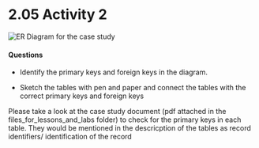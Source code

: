 # 2.05 Activity 2

![ER Diagram for the case study](https://education-team-2020.s3-eu-west-1.amazonaws.com/data-analytics/2.5-caseStudy_ER_diagram.png)

#### Questions

- Identify the primary keys and foreign keys in the diagram.

- Sketch the tables with pen and paper and connect the tables with the correct primary keys and foreign keys 

Please take a look at the case study document (pdf attached in the files_for_lessons_and_labs folder) to check for the primary keys in each table. They would be mentioned in the descricption of the tables as record identifiers/ identification of the record  
